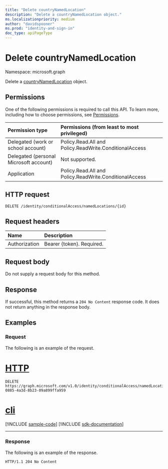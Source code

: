 ```yaml
---
title: "Delete countryNamedLocation"
description: "Delete a countryNamedLocation object."
ms.localizationpriority: medium
author: "davidspooner"
ms.prod: "identity-and-sign-in"
doc_type: apiPageType
---
```


# Delete countryNamedLocation

Namespace: microsoft.graph

Delete a [countryNamedLocation](../resources/countryNamedLocation.md) object.

## Permissions

One of the following permissions is required to call this API. To learn more, including how to choose permissions, see [Permissions](/graph/permissions-reference).

| Permission type                        | Permissions (from least to most privileged) |
|:---------------------------------------|:--------------------------------------------|
| Delegated (work or school account)     | Policy.Read.All and Policy.ReadWrite.ConditionalAccess |
| Delegated (personal Microsoft account) | Not supported. |
| Application                            | Policy.Read.All and Policy.ReadWrite.ConditionalAccess |

## HTTP request

<!-- { "blockType": "ignored" } -->

```http
DELETE /identity/conditionalAccess/namedLocations/{id}
```

## Request headers

| Name          | Description   |
|:--------------|:--------------|
| Authorization | Bearer {token}. Required. |

## Request body

Do not supply a request body for this method.

## Response

If successful, this method returns a `204 No Content` response code. It does not return anything in the response body.

## Examples

### Request

The following is an example of the request.


# [HTTP](#tab/http)
<!-- {
  "blockType": "request",
  "name": "delete_countrynamedlocation"
}-->

```http
DELETE https://graph.microsoft.com/v1.0/identity/conditionalAccess/namedLocations/1c4427fd-0885-4a3d-8b23-09a899ffa959
```

# [cli](#tab/cli)
[!INCLUDE [sample-code](../includes/snippets/cli/delete-countrynamedlocation-cli-snippets.md)]
[!INCLUDE [sdk-documentation](../includes/snippets/snippets-sdk-documentation-link.md)]

---


### Response

The following is an example of the response.

<!-- {
  "blockType": "response",
  "truncated": true
} -->

```http
HTTP/1.1 204 No Content
```

<!-- uuid: 16cd6b66-4b1a-43a1-adaf-3a886856ed98
2019-02-04 14:57:30 UTC -->
<!-- {
  "type": "#page.annotation",
  "description": "Delete countryNamedLocation",
  "keywords": "",
  "section": "documentation",
  "tocPath": ""
}-->

